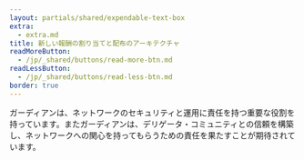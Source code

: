 ```yaml
---
layout: partials/shared/expendable-text-box
extra:
  - extra.md
title: 新しい報酬の割り当てと配布のアーキテクチャ
readMoreButton:
  - /jp/_shared/buttons/read-more-btn.md
readLessButton:
  - /jp/_shared/buttons/read-less-btn.md
border: true
---
```


ガーディアンは、ネットワークのセキュリティと運用に責任を持つ重要な役割を持っています。またガーディアンは、デリゲータ・コミュニティとの信頼を構築し、ネットワークへの関心を持ってもらうための責任を果たすことが期待されています。
